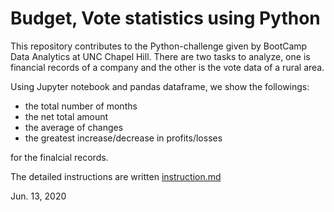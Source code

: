 
# Budget, Vote statistics using Python

This repository contributes to the Python-challenge given by BootCamp Data Analytics at UNC Chapel Hill. There are two tasks to analyze, one is financial records of a company and the other is the vote data of a rural area.

Using Jupyter notebook and pandas dataframe, we show the followings:

- the total number of months
- the net total amount
- the average of changes
- the greatest increase/decrease in profits/losses

for the finalcial records.

The detailed instructions are written [instruction.md](imstruction.md)

Jun. 13, 2020
